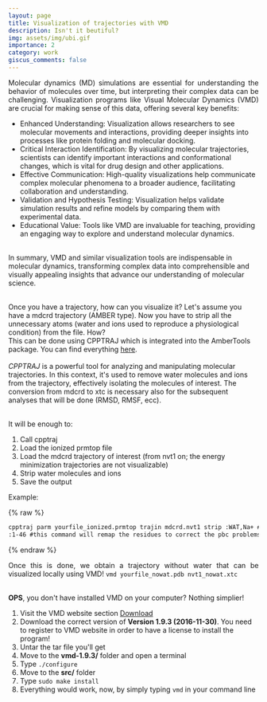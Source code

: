 ```yaml
---
layout: page
title: Visualization of trajectories with VMD
description: Isn't it beutiful?
img: assets/img/ubi.gif
importance: 2
category: work
giscus_comments: false
---
```


<p style="text-align: justify;">
Molecular dynamics (MD) simulations are essential for understanding the behavior of molecules over time, but interpreting their complex data can be challenging. Visualization programs like Visual Molecular Dynamics (VMD) are crucial for making sense of this data, offering several key benefits:
<br>
<ul>
<li>Enhanced Understanding: Visualization allows researchers to see molecular movements and interactions, providing deeper insights into processes like protein folding and molecular docking.</li>
<li>Critical Interaction Identification: By visualizing molecular trajectories, scientists can identify important interactions and conformational changes, which is vital for drug design and other applications.</li>
<li>Effective Communication: High-quality visualizations help communicate complex molecular phenomena to a broader audience, facilitating collaboration and understanding.</li>
<li>Validation and Hypothesis Testing: Visualization helps validate simulation results and refine models by comparing them with experimental data.</li>
<li>Educational Value: Tools like VMD are invaluable for teaching, providing an engaging way to explore and understand molecular dynamics.</li>
</ul>
<br>
In summary, VMD and similar visualization tools are indispensable in molecular dynamics, transforming complex data into comprehensible and visually appealing insights that advance our understanding of molecular science.<br><br>

Once you have a trajectory, how can you visualize it? Let's assume you have a mdcrd trajectory (AMBER type). Now you have to strip all the unnecessary atoms (water and ions used to reproduce a physiological condition) from the file. How?<br>
This can be done using CPPTRAJ which is integrated into the AmberTools package. You can find everything <a href="https://ambermd.org/tutorials/basic/tutorial0/">here</a>.<br><br>
<i>CPPTRAJ</i> is a powerful tool for analyzing and manipulating molecular trajectories. In this context, it's used to remove water molecules and ions from the trajectory, effectively isolating the molecules of interest. The conversion from mdcrd to xtc is necessary also for the subsequent analyses that will be done (RMSD, RMSF, ecc). <br><br>

It will be enough to:

<ol>
<li>Call cpptraj</li>
<li>Load the ionized prmtop file</li>
<li>Load the mdcrd trajectory of interest (from nvt1 on; the energy minimization trajectories are not visualizable)</li>
<li>Strip water molecules and ions</li>
<li>Save the output</li>
</ol>
</p>

Example:

{% raw %}

```html
cpptraj parm yourfile_ionized.prmtop trajin mdcrd.nvt1 strip :WAT,Na+ #this command will remove water atoms and Na+ ions from the trajectory autoimage
:1-46 #this command will remap the residues to correct the pbc problems trajout nvt1_nowat.xtc xtc go quit
```

{% endraw %}
<br>

<p style="text-align: justify;">
Once this is done, we obtain a trajectory without water that can be visualized locally using VMD!
<code>vmd yourfile_nowat.pdb nvt1_nowat.xtc</code><br><br>

<b>OPS</b>, you don't have installed VMD on your computer? Nothing simplier!<br>

<ol>
<li> Visit the VMD website section <a href="https://www.ks.uiuc.edu/Development/Download/download.cgi?PackageName=VMD">Download</a></li>
<li> Download the correct version of <b>Version 1.9.3 (2016-11-30)</b>. You need to register to VMD website in order to have a license to install the program!</li>
<li> Untar the tar file you'll get</li>
<li> Move to the <b>vmd-1.9.3/</b> folder and open a terminal</li>
<li> Type <code>./configure</code></li>
<li> Move to the <b>src/</b> folder</li>
<li> Type <code>sudo make install</code></li>
<li> Everything would work, now, by simply typing <code>vmd</code> in your command line</li>
</ol>
</p>
